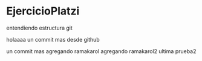 # EjercicioPlatzi
entendiendo estructura git

holaaaa
un commit mas desde github

un commit mas
agregando ramakarol
agregando ramakarol2
ultima prueba2